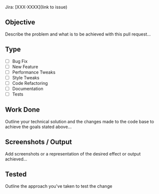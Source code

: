 Jira: [XXX-XXXX](link to issue)

## Objective

Describe the problem and what is to be achieved with this pull request...

## Type

- [ ] Bug Fix
- [ ] New Feature
- [ ] Performance Tweaks
- [ ] Style Tweaks
- [ ] Code Refactoring
- [ ] Documentation
- [ ] Tests

## Work Done

Outline your technical solution and the changes made to the code base to achieve the goals stated above...

## Screenshots / Output

Add screenshots or a representation of the desired effect or output achieved...

## Tested

Outline the approach you've taken to test the change
